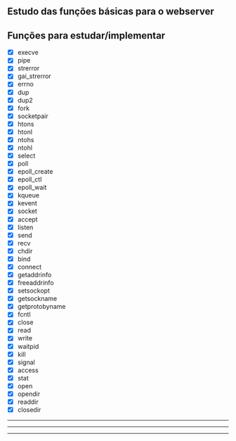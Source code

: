 ## Estudo das funções básicas para o webserver

## Funções para estudar/implementar

- [X] execve
- [X] pipe
- [X] strerror
- [X] gai_strerror
- [X] errno
- [X] dup
- [X] dup2
- [X] fork
- [X] socketpair
- [X] htons
- [X] htonl
- [X] ntohs
- [X] ntohl
- [X] select
- [X] poll
- [X] epoll_create
- [X] epoll_ctl
- [X] epoll_wait
- [X] kqueue
- [X] kevent
- [X] socket
- [X] accept
- [X] listen
- [X] send
- [X] recv
- [X] chdir
- [X] bind
- [X] connect
- [X] getaddrinfo
- [X] freeaddrinfo
- [X] setsockopt
- [X] getsockname
- [X] getprotobyname
- [X] fcntl
- [X] close
- [X] read
- [X] write
- [X] waitpid
- [X] kill
- [X] signal
- [X] access
- [X] stat
- [X] open
- [X] opendir
- [X] readdir
- [X] closedir

---

---

---

```

```
